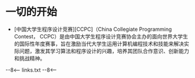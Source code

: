 # 一切的开始

- [中国大学生程序设计竞赛][CCPC]（China Collegiate Programming Contest， CCPC）是由中国大学生程序设计竞赛协会主办的面向世界大学生的国际性年度赛事，旨在激励当代大学生运用计算机编程技术和技能来解决实际问题，激发其学习算法和程序设计的兴趣，培养其团队合作意识、创新能力和挑战精神。


--8<--
links.txt
--8<--
